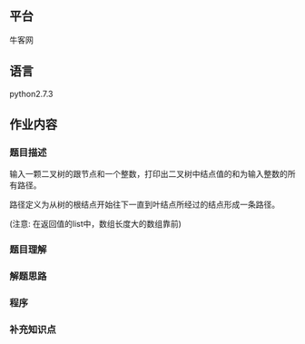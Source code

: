 ## 平台
牛客网

## 语言
python2.7.3

## 作业内容

### 题目描述
输入一颗二叉树的跟节点和一个整数，打印出二叉树中结点值的和为输入整数的所有路径。

路径定义为从树的根结点开始往下一直到叶结点所经过的结点形成一条路径。

(注意: 在返回值的list中，数组长度大的数组靠前)




### 题目理解



### 解题思路



### 程序



### 补充知识点

